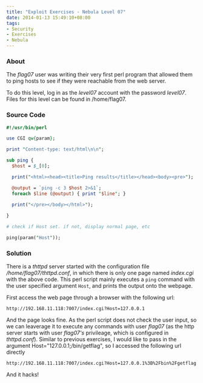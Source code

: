 ```yaml
---
title: "Exploit Exercises - Nebula Level 07"
date: 2014-01-13 15:49:10+08:00
tags: 
- Security
- Exercises
- Nebula
---
```


### About
The *flag07* user was writing their very first perl program that allowed them to ping hosts to see if they were reachable from the web server.

To do this level, log in as the *level07* account with the password *level07*. Files for this level can be found in /home/flag07.

### Source Code

``` perl
#!/usr/bin/perl

use CGI qw{param};

print "Content-type: text/html\n\n";

sub ping {
  $host = $_[0];

  print("<html><head><title>Ping results</title></head><body><pre>");

  @output = `ping -c 3 $host 2>&1`;
  foreach $line (@output) { print "$line"; } 

  print("</pre></body></html>");
  
}

# check if Host set. if not, display normal page, etc

ping(param("Host"));
```

<!-- more -->

### Solution

There is a *thttpd* server started with the configuration file */home/flag07/thttpd.conf*, in which there is only one page named *index.cgi* with the above code. This perl script mainly executes a `ping` command with the user specified argument `Host`, and prints the output onto the webpage.

First access the web page through a browser with the following url:

	http://192.168.11.118:7007/index.cgi?Host=127.0.0.1

And the page looks fine. As the perl script does not check the user input, so we can leaverage it to execute any commands with user *flag07* (as the http server starts with user *flag07's* privileage, which is configured in *thttpd.conf*). Similar to previous exercises, I would like to pass in the argument Host="127.0.0.1;/bin/getflag", so I accessed the following url directly 

	http://192.168.11.118:7007/index.cgi?Host=127.0.0.1%3B%2Fbin%2Fgetflag

And it hacks!
